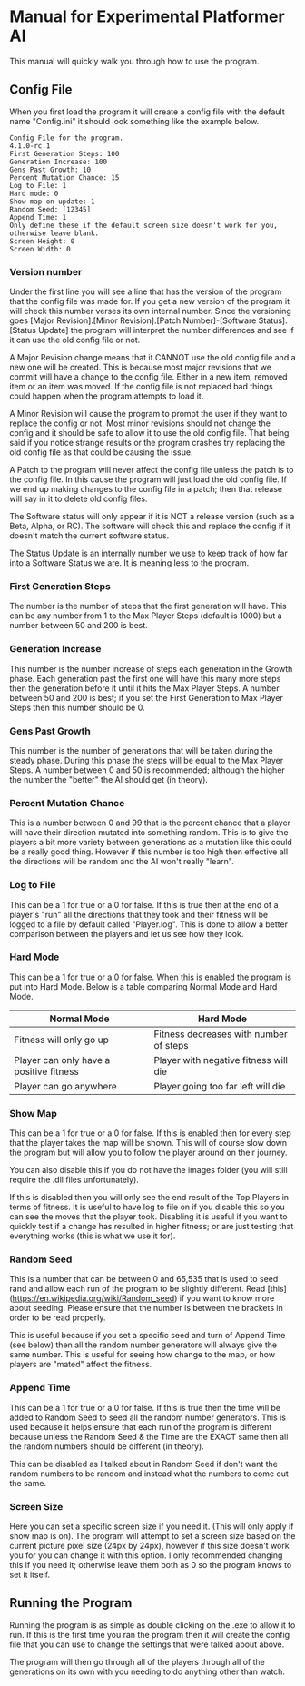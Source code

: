 # Manual for Experimental Platformer AI

This manual will quickly walk you through how to use the program.

## Config File

When you first load the program it will create a config file with the default name "Config.ini" it should look something like the example below.

```
Config File for the program.
4.1.0-rc.1
First Generation Steps: 100
Generation Increase: 100
Gens Past Growth: 10
Percent Mutation Chance: 15
Log to File: 1
Hard mode: 0
Show map on update: 1
Random Seed: [12345]
Append Time: 1
Only define these if the default screen size doesn't work for you, otherwise leave blank.
Screen Height: 0
Screen Width: 0
```

### Version number

Under the first line you will see a line that has the version of the program that the config file was made for. If you get a new version of the program it will check this number verses its own internal number. 
Since the versioning goes [Major Revision].[Minor Revision].[Patch Number]-[Software Status].[Status Update] the program will interpret the number differences and see if it can use the old config file or not.

A Major Revision change means that it CANNOT use the old config file and a new one will be created. This is because most major revisions that we commit will have a change to the config file. 
Either in a new item, removed item or an item was moved. If the config file is not replaced bad things could happen when the program attempts to load it.

A Minor Revision will cause the program to prompt the user if they want to replace the config or not. Most minor revisions should not change the config and it should be safe to allow it to use the old config file. 
That being said if you notice strange results or the program crashes try replacing the old config file as that could be causing the issue.

A Patch to the program will never affect the config file unless the patch is to the config file. In this cause the program will just load the old config file. If we end up making changes to the config file 
in a patch; then that release will say in it to delete old config files.

The Software status will only appear if it is NOT a release version (such as a Beta, Alpha, or RC). The software will check this and replace the config if it doesn't match the current software status.

The Status Update is an internally number we use to keep track of how far into a Software Status we are. It is meaning less to the program.

### First Generation Steps

The number is the number of steps that the first generation will have. This can be any number from 1 to the Max Player Steps (default is 1000) but a number between 50 and 200 is best.

### Generation Increase

This number is the number increase of steps each generation in the Growth phase. Each generation past the first one will have this many more steps then the generation before it until it hits the Max Player Steps. 
A number between 50 and 200 is best; if you set the First Generation to Max Player Steps then this number should be 0.

### Gens Past Growth

This number is the number of generations that will be taken during the steady phase. During this phase the steps will be equal to the Max Player Steps. 
A number between 0 and 50 is recommended; although the higher the number the "better" the AI should get (in theory).

### Percent Mutation Chance

This is a number between 0 and 99 that is the percent chance that a player will have their direction mutated into something random. This is to give the players a bit more variety between generations 
as a mutation like this could be a really good thing. However if this number is too high then effective all the directions will be random and the AI won't really "learn".

### Log to File

This can be a 1 for true or a 0 for false. If this is true then at the end of a player's "run" all the directions that they took and their fitness will be logged to a file by default 
called "Player.log". This is done to allow a better comparison between the players and let us see how they look.

### Hard Mode

This can be a 1 for true or a 0 for false. When this is enabled the program is put into Hard Mode. Below is a table comparing Normal Mode and Hard Mode.

| Normal Mode                             | Hard Mode                              | 
| --------------------------------------- | -------------------------------------- |
| Fitness will only go up                 | Fitness decreases with number of steps |
| Player can only have a positive fitness | Player with negative fitness will die  |
| Player can go anywhere                  | Player going too far left will die     |

### Show Map

This can be a 1 for true or a 0 for false. If this is enabled then for every step that the player takes the map will be shown. This will of course slow down the program but will allow you to follow 
the player around on their journey.

You can also disable this if you do not have the images folder (you will still require the .dll files unfortunately).

If this is disabled then you will only see the end result of the Top Players in terms of fitness. It is useful to have log to file on if you disable this so you can see the moves that the player took. 
Disabling it is useful if you want to quickly test if a change has resulted in higher fitness; or are just testing that everything works (this is what we use it for).

### Random Seed

This is a number that can be between 0 and 65,535 that is used to seed rand and allow each run of the program to be slightly different. Read [this] (https://en.wikipedia.org/wiki/Random_seed) if you want to 
know more about seeding. Please ensure that the number is between the brackets in order to be read properly.

This is useful because if you set a specific seed and turn of Append Time (see below) then all the random number generators will always give the same number. This is useful for seeing how change to the map, 
or how players are "mated" affect the fitness. 

### Append Time

This can be a 1 for true or a 0 for false. If this is true then the time will be added to Random Seed to seed all the random number generators. This is used because it helps ensure that each run of the 
program is different because unless the Random Seed & the Time are the EXACT same then all the random numbers should be different (in theory).

This can be disabled as I talked about in Random Seed if don't want the random numbers to be random and instead what the numbers to come out the same.

### Screen Size

Here you can set a specific screen size if you need it. (This will only apply if show map is on). The program will attempt to set a screen size based on the current picture pixel size (24px by 24px), however if 
this size doesn't work you for you can change it with this option. I only recommended changing this if you need it; otherwise leave them both as 0 so the program knows to set it itself.

## Running the Program

Running the program is as simple as double clicking on the .exe to allow it to run. If this is the first time you ran the program then it will create the config file that you can use to change the settings 
that were talked about above.

The program will then go through all of the players through all of the generations on its own with you needing to do anything other than watch.
